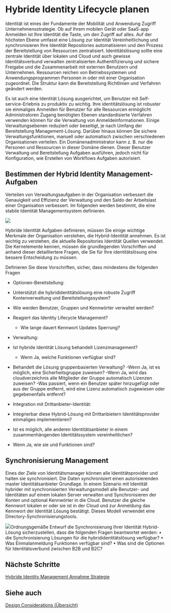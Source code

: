 <properties
    pageTitle="Azure Active Directory Hybrid-Identität Entwurfsaspekte - Hybrid Identity Management-Aufgaben bestimmen | Microsoft Azure"
    description="Mit bedingten Zugriffskontrolle überprüft Azure Active Directory die besonderen Umständen, wenn Benutzer authentifizieren, bevor Zugriff auf die Anwendung auswählen. Die Suchkriterien erfüllt, wird der Benutzer authentifiziert und Zugriff auf die Anwendung."
    documentationCenter=""
    services="active-directory"
    authors="billmath"
    manager="femila"
    editor=""/>

<tags
    ms.service="active-directory"
    ms.devlang="na"
    ms.topic="article"
    ms.tgt_pltfrm="na"
    ms.workload="identity" 
    ms.date="08/08/2016"
    ms.author="billmath"/>

# <a name="plan-for-hybrid-identity-lifecycle"></a>Hybride Identity Lifecycle planen 

Identität ist eines der Fundamente der Mobilität und Anwendung Zugriff Unternehmensstrategie. Ob auf Ihrem mobilen Gerät oder SaaS-app Anmelden ist Ihre Identität die Taste, um den Zugriff auf alles. Auf der höchsten Ebene umfasst eine Lösung zur Identität Vereinheitlichung und synchronisieren Ihre Identität Repositories automatisieren und den Prozess der Bereitstellung von Ressourcen zentralisiert. Identitätslösung sollte eine zentrale Identität über lokalen und Cloud und auch gewisse Identitätsverbund verwalten zentralisierten Authentifizierung und sichere Freigabe und die Zusammenarbeit mit externen Benutzern und Unternehmen. Ressourcen reichen von Betriebssystemen und Anwendungsprogrammen Personen in oder mit einer Organisation zugeordnet. Die Struktur kann die Bereitstellung Richtlinien und Verfahren geändert werden.

Es ist auch eine Identität Lösung ausgerichtet, um Benutzer mit Self-service-Erlebnis zu produktiv zu wichtig. Ihre identitätslösung ist robuster sie einmaliges Anmelden für Benutzer für alle Ressourcen ermöglicht Administratoren Zugang benötigten Ebenen standardisierte Verfahren verwenden können für die Verwaltung von Anmeldeinformationen. Einige Verwaltungsebenen reduziert oder beseitigt, je nach Umfang der Bereitstellung Management-Lösung. Darüber hinaus können Sie sichere Verwaltungsfunktionen, manuell oder automatisch zwischen verschiedenen Organisationen verteilen. Ein Domänenadministrator kann z. B. nur die Personen und Ressourcen in dieser Domäne dienen. Dieser Benutzer Verwaltung und Bereitstellung Aufgaben ausführen, jedoch nicht für Konfiguration, wie Erstellen von Workflows Aufgaben autorisiert.


## <a name="determine-hybrid-identity-management-tasks"></a>Bestimmen der Hybrid Identity Management-Aufgaben
Verteilen von Verwaltungsaufgaben in der Organisation verbessert die Genauigkeit und Effizienz der Verwaltung und den Saldo der Arbeitslast einer Organisation verbessert. Im folgenden werden bestimmt, die eine stabile Identität Managementsystem definieren.

 ![](./media/hybrid-id-design-considerations/Identity_management_considerations.png)


Hybride Identität Aufgaben definieren, müssen Sie einige wichtige Merkmale der Organisation verstehen, die Hybrid-Identität annehmen. Es ist wichtig zu verstehen, die aktuelle Repositories Identität Quellen verwendet. Die Kernelemente kennen, müssen die grundlegenden Vorschriften und anhand dieser detailliertere Fragen, die Sie für Ihre identitätslösung eine bessere Entscheidung zu müssen.  

Definieren Sie diese Vorschriften, sicher, dass mindestens die folgenden Fragen

- Optionen-Bereitstellung: 
 - Unterstützt die hybrididentitätslösung eine robuste Zugriff Kontenverwaltung und Bereitstellungssystem?
 - Wie werden Benutzer, Gruppen und Kennwörter verwaltet werden?
 - Reagiert das Identity Lifecycle Management? 
      - Wie lange dauert Kennwort Updates Sperrung?
      
- Verwaltung: 
 - Ist hybride Identität Lösung behandelt Lizenzmanagement?
     - Wenn Ja, welche Funktionen verfügbar sind?
- Behandelt die Lösung gruppenbasierten Verwaltung? 
      -Wenn Ja, ist es möglich, eine Sicherheitsgruppe zuweisen? 
       -Wenn Ja, wird das cloudverzeichnis alle Mitglieder der Gruppe automatisch Lizenzen zuweisen? 
        -Was passiert, wenn ein Benutzer später hinzugefügt oder aus der Gruppe entfernt, wird eine Lizenz automatisch zugewiesen oder gegebenenfalls entfernt? 

- Integration mit Drittanbieter-Identität:
- Integrierbar diese Hybrid-Lösung mit Drittanbietern Identitätsprovider einmaliges implementieren?
- Ist es möglich, alle anderen Identitätsanbieter in einem zusammenhängenden Identitätssystem vereinheitlichen?
- Wenn Ja, wie sie und Funktionen sind?

## <a name="synchronization-management"></a>Synchronisierung Management
Eines der Ziele von Identitätsmanager können alle Identitätsprovider und halten sie synchronisiert. Die Daten synchronisiert einen autorisierenden master Identitätsanbieter Grundlage. In einem Szenario mit Identität hybrider mit synchronisierten Verwaltungsmodell alle Benutzer- und Identitäten auf einem lokalen Server verwalten und Synchronisieren der Konten und optional Kennwörter in die Cloud. Benutzer die gleiche Kennwort lokalen er oder sie ist in der Cloud und zur Anmeldung das Kennwort der Identität Lösung bestätigt. Dieses Modell verwendet eine Directory-Synchronisierungstools.
 
![](./media/hybrid-id-design-considerations/Directory_synchronization.png)Ordnungsgemäße Entwurf die Synchronisierung Ihrer Identität Hybrid-Lösung sicherzustellen, dass die folgenden Fragen beantwortet werden: • die Synchronisierung Lösungen für die hybrididentitätslösung verfügbar?
• Was Einmalanmeldung Funktionen verfügbar sind?
• Was sind die Optionen für Identitätsverbund zwischen B2B und B2C?

## <a name="next-steps"></a>Nächste Schritte
[Hybride Identity Management Annahme Strategie](active-directory-hybrid-identity-design-considerations-lifecycle-adoption-strategy.md)


## <a name="see-also"></a>Siehe auch
[Design Considerations (Übersicht)](active-directory-hybrid-identity-design-considerations-overview.md)

